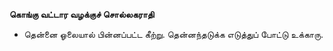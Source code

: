 **கொங்கு வட்டார வழக்குச் சொல்லகராதி**
- தென்னை ஓலையால் பின்னப்பட்ட கீற்று. தென்னந்தடுக்க எடுத்துப் போட்டு உக்காரு.

